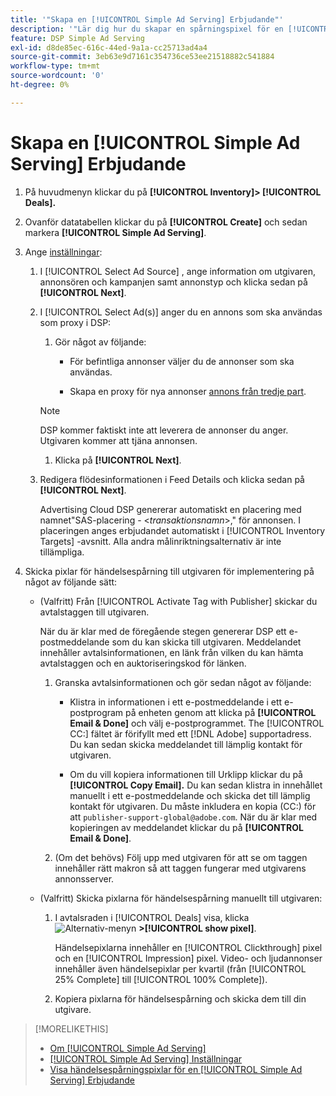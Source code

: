 ```yaml
---
title: '"Skapa en [!UICONTROL Simple Ad Serving] Erbjudande"'
description: '"Lär dig hur du skapar en spårningspixel för en [!UICONTROL Simple Ad Serving] affär."'
feature: DSP Simple Ad Serving
exl-id: d8de85ec-616c-44ed-9a1a-cc25713ad4a4
source-git-commit: 3eb63e9d7161c354736ce53ee21518882c541884
workflow-type: tm+mt
source-wordcount: '0'
ht-degree: 0%

---
```


# Skapa en [!UICONTROL Simple Ad Serving] Erbjudande

1. På huvudmenyn klickar du på **[!UICONTROL Inventory]> [!UICONTROL Deals].**

1. Ovanför datatabellen klickar du på **[!UICONTROL Create]** och sedan markera **[!UICONTROL Simple Ad Serving]**.

1. Ange [inställningar](simple-deal-settings.md):

   1. I [!UICONTROL Select Ad Source] , ange information om utgivaren, annonsören och kampanjen samt annonstyp och klicka sedan på **[!UICONTROL Next]**.

   1. I [!UICONTROL Select Ad(s)] anger du en annons som ska användas som proxy i DSP:

      1. Gör något av följande:

         * För befintliga annonser väljer du de annonser som ska användas.

         * Skapa en proxy för nya annonser [annons från tredje part](/help/dsp/campaign-management/ads/ad-create-multiple.md).
      >[!NOTE]
      > DSP kommer faktiskt inte att leverera de annonser du anger. Utgivaren kommer att tjäna annonsen.

      1. Klicka på **[!UICONTROL Next]**.
   1. Redigera flödesinformationen i Feed Details och klicka sedan på **[!UICONTROL Next]**.

      Advertising Cloud DSP genererar automatiskt en placering med namnet&quot;SAS-placering - &lt;*transaktionsnamn*>,&quot; för annonsen. I placeringen anges erbjudandet automatiskt i [!UICONTROL Inventory Targets] -avsnitt. Alla andra målinriktningsalternativ är inte tillämpliga.



1. Skicka pixlar för händelsespårning till utgivaren för implementering på något av följande sätt:

   * (Valfritt) Från [!UICONTROL Activate Tag with Publisher] skickar du avtalstaggen till utgivaren.

      När du är klar med de föregående stegen genererar DSP ett e-postmeddelande som du kan skicka till utgivaren. Meddelandet innehåller avtalsinformationen, en länk från vilken du kan hämta avtalstaggen och en auktoriseringskod för länken.

      1. Granska avtalsinformationen och gör sedan något av följande:

         * Klistra in informationen i ett e-postmeddelande i ett e-postprogram på enheten genom att klicka på **[!UICONTROL Email & Done]** och välj e-postprogrammet. The [!UICONTROL CC:] fältet är förifyllt med ett [!DNL Adobe] supportadress. Du kan sedan skicka meddelandet till lämplig kontakt för utgivaren.

         * Om du vill kopiera informationen till Urklipp klickar du på **[!UICONTROL Copy Email].** Du kan sedan klistra in innehållet manuellt i ett e-postmeddelande och skicka det till lämplig kontakt för utgivaren. Du måste inkludera en kopia (CC:) för att `publisher-support-global@adobe.com`. När du är klar med kopieringen av meddelandet klickar du på **[!UICONTROL Email & Done]**.
      1. (Om det behövs) Följ upp med utgivaren för att se om taggen innehåller rätt makron så att taggen fungerar med utgivarens annonsserver.
   * (Valfritt) Skicka pixlarna för händelsespårning manuellt till utgivaren:

      1. I avtalsraden i [!UICONTROL Deals] visa, klicka ![Alternativ-menyn](/help/dsp/assets/options-menu.png) **>[!UICONTROL show pixel]**.

         Händelsepixlarna innehåller en [!UICONTROL Clickthrough] pixel och en [!UICONTROL Impression] pixel. Video- och ljudannonser innehåller även händelsepixlar per kvartil (från [!UICONTROL 25% Complete] till [!UICONTROL 100% Complete]).

      1. Kopiera pixlarna för händelsespårning och skicka dem till din utgivare.



>[!MORELIKETHIS]
>
>* [Om [!UICONTROL Simple Ad Serving]](simple-deal-about.md)
>* [[!UICONTROL Simple Ad Serving] Inställningar](simple-deal-settings.md)
>* [Visa händelsespårningspixlar för en [!UICONTROL Simple Ad Serving] Erbjudande](simple-deal-show-pixels.md)


